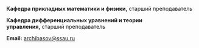 **Кафедра прикладных математики и физики,** старший преподаватель

**Кафедра дифференциальных уравнений и теории управления,** старший преподаватель

**Email:** [archibasov@ssau.ru](mailto:archibasov@ssau.ru)
